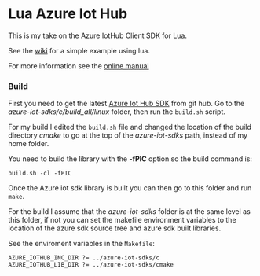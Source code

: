 # Lua Azure Iot Hub

This is my take on the Azure IotHub Client SDK for Lua.

See the [wiki](https://github.com/billbsing/lua-azure-iot-hub/wiki) for a simple example using lua.


For more information see the  [online manual](https://htmlpreview.github.io/?https://raw.githubusercontent.com/wiki/billbsing/lua-azure-iot-hub/manual.html)


### Build

First you need to get the latest [Azure Iot Hub SDK](https://github.com/Azure/azure-iot-sdks) from git hub. 
Go to the *azure-iot-sdks/c/build_all/linux* folder, then run the `build.sh` script.

For my build I edited the `build.sh` file and changed the location of the build directory *cmake* to go at the top 
of the *azure-iot-sdks* path, instead of my home folder.

You need to build the library with the __-fPIC__ option so the build command is:

	build.sh -cl -fPIC

Once the Azure iot sdk library is built you can then go to this folder and run `make`.

For the build I assume that the *azure-iot-sdks* folder is at the same level as this folder, if not you can set the 
makefile environment variables to the location of the azure sdk source tree and azure sdk built libraries.

See the enviroment variables in the `Makefile`:

	AZURE_IOTHUB_INC_DIR ?= ../azure-iot-sdks/c
	AZURE_IOTHUB_LIB_DIR ?= ../azure-iot-sdks/cmake


